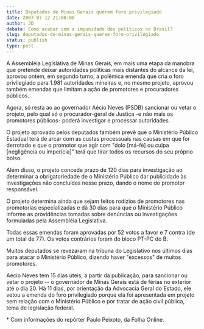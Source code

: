 ```yaml
---
title: Deputados de Minas Gerais querem foro privilegiado
date: 2007-07-12 21:00:00
author: JD
debate: Como acabar com a impunidade dos políticos no Brasil?
slug: deputados-de-minas-gerais-querem-foro-privilegiado
status: publish 
type: post
---
```


A Assembléia Legislativa de Minas Gerais, em mais uma etapa da manobra que pretende deixar autoridades políticas mais distantes do alcance da lei, aprovou ontem, em segundo turno, a polêmica emenda que cria o foro privilegiado para 1.981 autoridades mineiras e, no mesmo projeto, aprovou também emendas que limitam a ação de promotores e procuradores públicos.   
  
Agora, só resta ao ao governador Aécio Neves (PSDB) sancionar ou vetar o projeto, pelo qual só o procurador-geral de Justiça -e não mais os promotores públicos- poderá investigar e processar autoridades. 


O projeto aprovado pelos deputados também prevê que o Ministério Público Estadual terá de arcar com as custas processuais nas causas em que for derrotado e que o promotor que agir com "dolo [má-fé] ou culpa [negligência ou imperícia]" terá que tirar todos os recursos do seu próprio bolso.   
  
Além disso, o projeto concede prazo de 120 dias para investigação ao determinar a obrigatoriedade de o Ministério Público dar publicidade às investigações não concluídas nesse prazo, dando o nome do promotor responsável. 


O projeto determina ainda que sejam feitos rodízios de promotores nas promotorias especializadas e dá 30 dias para que o Ministério Público informe as providências tomadas sobre denúncias ou investigações formuladas pela Assembléia Legislativa. 


Todas essas emendas foram aprovadas por 52 votos a favor e 7 contra (de um total de 77). Os votos contrários foram do bloco PT-PC do B. 


Muitos deputados se revezaram na tribuna do Legislativo nos últimos dias para atacar o Ministério Público, dizendo haver "excessos" de muitos promotores. 


Aécio Neves tem 15 dias úteis, a partir da publicação, para sancionar ou vetar o projeto -- o governador de Minas Gerais está de férias no exterior até o dia 20. Há 11 dias, por orientação da Advocacia Geral do Estado, ele vetou a emenda do foro privilegiado porque ela foi apresentada em projeto sem relação com o Ministério Público e por tratar de ação civil pública, tema de legislação federal. 


\* Com informações do repórter Paulo Peixoto, da Folha Online.



